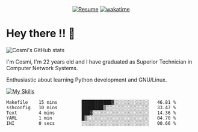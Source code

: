 
<div align="center">

[![Resume](https://img.shields.io/badge/Website-Porfolio-blue)](http://cnicolau.com) 
[![wakatime](https://wakatime.com/badge/user/5e7e21d4-152f-41d6-bf86-d6c288282185.svg)](https://wakatime.com/@5e7e21d4-152f-41d6-bf86-d6c288282185)

</div>

# Hey there !! :wave:

![Cosmi's GitHub stats](https://github-readme-stats.vercel.app/api?username=cosmi310599&show_icons=true&theme=apprentice)

I'm Cosmi, I'm 22 years old and I have graduated as Superior Technician in Computer Network Systems.

Enthusiastic about learning Python development and GNU/Linux.


[![My Skills](https://skillicons.dev/icons?i=ansible,aws,bash,linux,vim,docker,vscode,postgres,py,powershell,wordpress,git,gitlab,stackoverflow,html)](https://skillicons.dev)


<!--START_SECTION:waka-->

```text
Makefile    15 mins         ███████████▓░░░░░░░░░░░░░   46.81 %
sshconfig   10 mins         ████████▒░░░░░░░░░░░░░░░░   33.47 %
Text        4 mins          ███▓░░░░░░░░░░░░░░░░░░░░░   14.36 %
YAML        1 min           █▒░░░░░░░░░░░░░░░░░░░░░░░   04.70 %
INI         0 secs          ░░░░░░░░░░░░░░░░░░░░░░░░░   00.66 %
```

<!--END_SECTION:waka--> 



